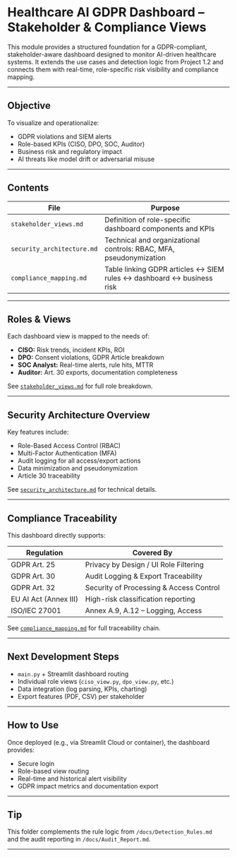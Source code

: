 # Healthcare AI GDPR Dashboard – Stakeholder & Compliance Views

This module provides a structured foundation for a GDPR-compliant, stakeholder-aware dashboard designed to monitor AI-driven healthcare systems. It extends the use cases and detection logic from Project 1.2 and connects them with real-time, role-specific risk visibility and compliance mapping.

---

## Objective

To visualize and operationalize:
- GDPR violations and SIEM alerts
- Role-based KPIs (CISO, DPO, SOC, Auditor)
- Business risk and regulatory impact
- AI threats like model drift or adversarial misuse

---

## Contents

| File                            | Purpose                                                              |
|----------------------------------|----------------------------------------------------------------------|
| `stakeholder_views.md`         | Definition of role-specific dashboard components and KPIs            |
| `security_architecture.md`     | Technical and organizational controls: RBAC, MFA, pseudonymization   |
| `compliance_mapping.md`        | Table linking GDPR articles ↔ SIEM rules ↔ dashboard ↔ business risk |

---

## Roles & Views

Each dashboard view is mapped to the needs of:

- **CISO:** Risk trends, incident KPIs, ROI
- **DPO:** Consent violations, GDPR Article breakdown
- **SOC Analyst:** Real-time alerts, rule hits, MTTR
- **Auditor:** Art. 30 exports, documentation completeness

See [`stakeholder_views.md`](./stakeholder_views.md) for full role breakdown.

---

## Security Architecture Overview

Key features include:

- Role-Based Access Control (RBAC)
- Multi-Factor Authentication (MFA)
- Audit logging for all access/export actions
- Data minimization and pseudonymization
- Article 30 traceability

See [`security_architecture.md`](./security_architecture.md) for technical details.

---

##  Compliance Traceability

This dashboard directly supports:

| Regulation         | Covered By                            |
|--------------------|----------------------------------------|
| GDPR Art. 25       | Privacy by Design / UI Role Filtering  |
| GDPR Art. 30       | Audit Logging & Export Traceability    |
| GDPR Art. 32       | Security of Processing & Access Control|
| EU AI Act (Annex III) | High-risk classification reporting |
| ISO/IEC 27001      | Annex A.9, A.12 – Logging, Access      |

See [`compliance_mapping.md`](./compliance_mapping.md) for full traceability chain.

---

##  Next Development Steps

-  `main.py` + Streamlit dashboard routing
-  Individual role views (`ciso_view.py`, `dpo_view.py`, etc.)
-  Data integration (log parsing, KPIs, charting)
-  Export features (PDF, CSV) per stakeholder

---

## How to Use

Once deployed (e.g., via Streamlit Cloud or container), the dashboard provides:
- Secure login
- Role-based view routing
- Real-time and historical alert visibility
- GDPR impact metrics and documentation export

---

## Tip

This folder complements the rule logic from `/docs/Detection_Rules.md`  
and the audit reporting in `/docs/Audit_Report.md`.

---


